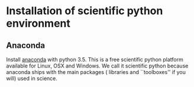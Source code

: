 # Installation of scientific python environment

## Anaconda
Install [anaconda](https://www.continuum.io/downloads) with python 3.5.
This is a free scientific python platform available for Linux, OSX and Windows.
We call it scientific python because anaconda ships with the main packages (
libraries and ``toolboxes'' if you will) used in science.
